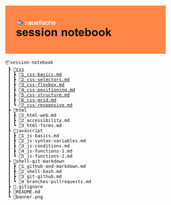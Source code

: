 ![banner image](banner.png)

<pre>
📦session-notebook
 ┣ 📂<a href="./css">css</a>
 ┃ ┣ 📜<a href="">1_css-basics.md</a>
 ┃ ┣ 📜<a href="">2_css-selectors.md</a>
 ┃ ┣ 📜<a href="">3_css-flexbox.md</a>
 ┃ ┣ 📜<a href="">4_css-positioning.md</a>
 ┃ ┣ 📜<a href="">5_css-structure.md</a>
 ┃ ┣ 📜<a href="">6_css-grid.md</a>
 ┃ ┗ 📜<a href="">7_css-responsive.md</a>
 ┣ 📂html
 ┃ ┣ 📜1_html-web.md
 ┃ ┣ 📜2_accessibility.md
 ┃ ┗ 📜3_html-forms.md
 ┣ 📂javascript
 ┃ ┣ 📜1_js-basics.md
 ┃ ┣ 📜2_js-syntax-variables.md
 ┃ ┣ 📜3_js-conditions.md
 ┃ ┣ 📜4_js-functions-1.md
 ┃ ┗ 📜5_js-functions-2.md
 ┣ 📂shell-git-markdown
 ┃ ┣ 📜1_github-and-markdown.md
 ┃ ┣ 📜2_shell-bash.md
 ┃ ┣ 📜3_git-github.md
 ┃ ┗ 📜4_branches-pullrequests.md
 ┣ 📜.gitignore
 ┣ 📜README.md
 ┗ 📜banner.png
</pre>
